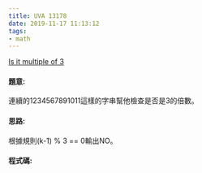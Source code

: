 ```yaml
---
title: UVA 13178
date: 2019-11-17 11:13:12
tags:
- math
---
```

[Is it multiple of 3](https://onlinejudge.org/external/131/13178.pdf)


#### 題意:
連續的1234567891011這樣的字串幫他檢查是否是3的倍數。
<!-- more -->
#### 思路:
根據規則(k-1) % 3 == 0輸出NO。

#### 程式碼:
<script src="https://gist.github.com/Daviswww/9df8f124a87eff28e2500d52dd3a1a01.js"></script>